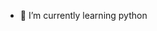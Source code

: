 
- 🌱 I’m currently learning python 

<!---
HRiazipour97/HRiazipour97 is a ✨ special ✨ repository because its `README.md` (this file) appears on your GitHub profile.
You can click the Preview link to take a look at your changes.
--->
